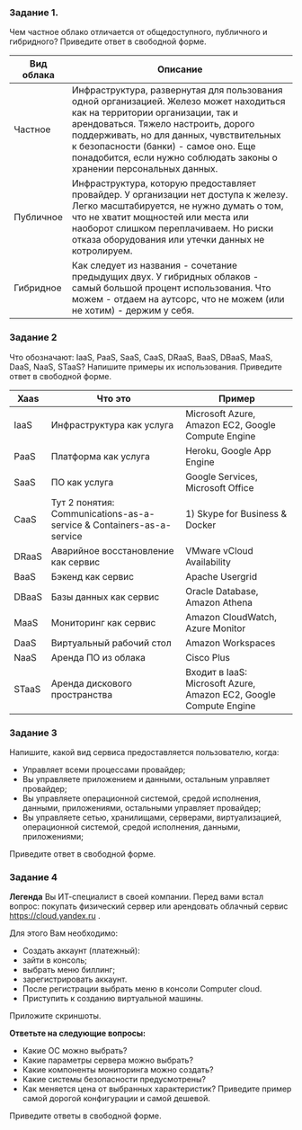 ### Задание 1.
Чем частное облако отличается от общедоступного, публичного и гибридного?
Приведите ответ в свободной форме.

| Вид облака | Описание | 
|------------|----------|
|Частное|Инфраструктура, развернутая для пользования одной организацией. Железо может находиться как на территории организации, так и арендоваться. Тяжело настроить, дорого поддерживать, но для данных, чувствительных к безопасности (банки) - самое оно. Еще понадобится, если нужно соблюдать законы о хранении персональных данных. |
|Публичное|Инфраструктура, которую предоставляет провайдер. У организации нет доступа к железу. Легко масштабируется, не нужно думать о том, что не хватит мощностей или места или наоборот слишком переплачиваем. Но риски отказа оборудования или утечки данных не котролируем.|
|Гибридное|Как следует из названия - сочетание предыдущих двух. У гибридных облаков - самый большой процент использования. Что можем - отдаем на аутсорс, что не можем (или не хотим) - держим у себя. |


### Задание 2
Что обозначают: IaaS, PaaS, SaaS, CaaS, DRaaS, BaaS, DBaaS, MaaS, DaaS, NaaS, STaaS? Напишите примеры их использования.
Приведите ответ в свободной форме.

| Xaas | Что это | Пример            |
|------|---------|-------------------|
| IaaS | Инфраструктура как услуга  |  Microsoft Azure, Amazon EC2, Google Compute Engine |
| PaaS | Платформа как услуга | Heroku, Google App Engine |
| SaaS | ПО как услуга | Google Services, Microsoft Office |
| CaaS | Тут 2 понятия: Communications-as-a-service & Containers-as-a-service | 1) Skype for Business & Docker |
| DRaaS |Аварийное восстановление как сервис | VMware vCloud Availability |
| BaaS | Бэкенд как сервис | Apache Usergrid |
| DBaaS |Базы данных как сервис| Oracle Database, Amazon Athena |
| MaaS | Мониторинг как сервис |  Amazon CloudWatch, Azure Monitor |
| DaaS | Виртуальный рабочий стол |  Amazon Workspaces |
| NaaS | Аренда ПО из облака | Cisco Plus |
| STaaS |Аренда дискового пространства | Входит в IaaS: Microsoft Azure, Amazon EC2, Google Compute Engine |

### Задание 3
Напишите, какой вид сервиса предоставляется пользователю, когда:
- Управляет всеми процессами провайдер;
- Вы управляете приложением и данными, остальным управляет провайдер;
- Вы управляете операционной системой, средой исполнения, данными, приложениями, остальными управляет провайдер;
- Вы управляете сетью, хранилищами, серверами, виртуализацией, операционной системой, средой исполнения, данными, приложениями;

Приведите ответ в свободной форме.

### Задание 4
__Легенда__
Вы ИТ-специалист в своей компании. Перед вами встал вопрос: покупать физический сервер или арендовать облачный сервис https://cloud.yandex.ru .

Для этого Вам необходимо:

- Создать аккаунт (платежный):
- зайти в консоль;
- выбрать меню биллинг;
- зарегистрировать аккаунт.
- После регистрации выбрать меню в консоли Computer cloud.
- Приступить к созданию виртуальной машины.

Приложите скриншоты.

__Ответьте на следующие вопросы:__

- Какие ОС можно выбрать?
- Какие параметры сервера можно выбрать?
- Какие компоненты мониторинга можно создать?
- Какие системы безопасности предусмотрены?
- Как меняется цена от выбранных характеристик? Приведите пример самой дорогой конфигурации и самой дешевой.

Приведите ответы в свободной форме.
